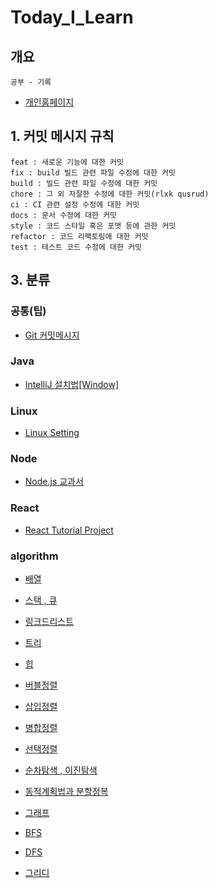 # Today_I_Learn

## 개요

    공부 - 기록

- [개인홈페이지 ](https://ybyblog.com)

## 1. 커밋 메시지 규칙

    feat : 새로운 기능에 대한 커밋
    fix : build 빌드 관련 파일 수정에 대한 커밋
    build : 빌드 관련 파일 수정에 대한 커밋
    chore : 그 외 자잘한 수정에 대한 커밋(rlxk qusrud)
    ci : CI 관련 설정 수정에 대한 커밋
    docs : 문서 수정에 대한 커밋
    style : 코드 스타일 혹은 포맷 등에 관한 커밋
    refactor : 코드 리팩토링에 대한 커밋
    test : 테스트 코드 수정에 대한 커밋

## 3. 분류

### 공통(팁)

- [Git 커밋메시지](https://xtring-dev.tistory.com/entry/Git-%EA%B7%9C%EC%B9%99%EC%A0%81%EC%9D%B8-Commit-%EB%A9%94%EC%84%B8%EC%A7%80%EB%A1%9C-%EA%B0%9C%EB%B0%9C%ED%8C%80-%ED%98%91%EC%97%85%ED%95%98%EA%B8%B0-%F0%9F%91%BE)

### Java

- [IntelliJ 설치법[Window]](https://goddaehee.tistory.com/195)

### Linux

- [Linux Setting](https://github.com/nan-yb/Today_I_Learn/blob/main/linux/2021-04-26-linuxSetting.md)

### Node

- [Node.js 교과서](https://github.com/nan-yb/Today_I_Learn/tree/main/node/nodebook)

### React

- [React Tutorial Project](https://github.com/nan-yb/Today_I_Learn/tree/main/react/react)

### algorithm

- [배열](https://github.com/nan-yb/Today_I_Learn/blob/main/algorithm/2021-03-28-array.md)

- [스택 , 큐](https://github.com/nan-yb/Today_I_Learn/blob/main/algorithm/2021-03-28-stackAndQuque.md)

- [링크드리스트](https://github.com/nan-yb/Today_I_Learn/blob/main/algorithm/2021-03-29-linkedList.md)

- [트리](https://github.com/nan-yb/Today_I_Learn/blob/main/algorithm/2021-04-03-tree.md)

- [힙](https://github.com/nan-yb/Today_I_Learn/blob/main/algorithm/2021-04-04-heap.md)

- [버블정렬](https://github.com/nan-yb/Today_I_Learn/blob/main/algorithm/2021-04-24-bubbleSort.md)

- [삽입정렬](https://github.com/nan-yb/Today_I_Learn/blob/main/algorithm/2021-04-24-insertionSort.md)

- [병합정렬](https://github.com/nan-yb/Today_I_Learn/blob/main/algorithm/2021-04-24-mergeSort.md)

- [선택정렬 ](https://github.com/nan-yb/Today_I_Learn/blob/main/algorithm/2021-04-24-selectionSort.md)

- [순차탐색 , 이진탐색 ](https://github.com/nan-yb/Today_I_Learn/blob/main/algorithm/2021-04-24-seqSearchAndBinarySearch.md)

- [동적계획법과 분할정복](https://github.com/nan-yb/Today_I_Learn/blob/main/algorithm/2021-04-24-dpadc.md)

- [그래프 ](https://github.com/nan-yb/Today_I_Learn/blob/main/algorithm/2021-05-05-Graph.md)

- [BFS](https://github.com/nan-yb/Today_I_Learn/blob/main/algorithm/2021-05-05-bfs.md)

- [DFS](https://github.com/nan-yb/Today_I_Learn/blob/main/algorithm/2021-05-05-dfs.md)

- [그리디](https://github.com/nan-yb/Today_I_Learn/blob/main/algorithm/2021-05-05-greedy.md)
